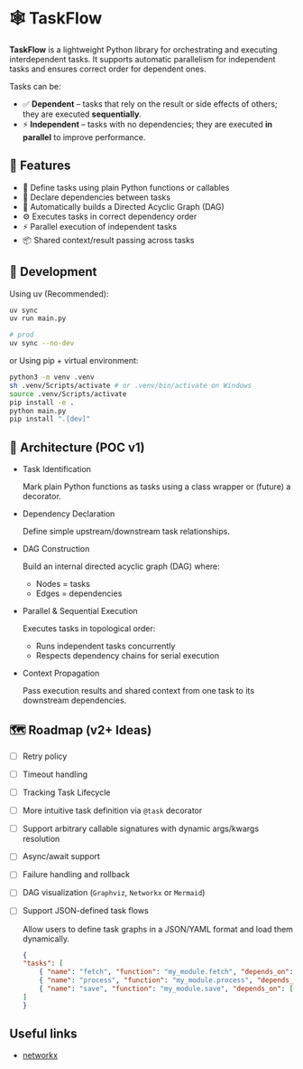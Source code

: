 # 🕸️ TaskFlow

**TaskFlow** is a lightweight Python library for orchestrating and executing interdependent tasks. It supports automatic parallelism for independent tasks and ensures correct order for dependent ones.

Tasks can be:

- ✅ **Dependent** – tasks that rely on the result or side effects of others; they are executed **sequentially**.
- ⚡ **Independent** – tasks with no dependencies; they are executed **in parallel** to improve performance.


## 🚀 Features

- 🧩 Define tasks using plain Python functions or callables
- 🔗 Declare dependencies between tasks
- 🧠 Automatically builds a Directed Acyclic Graph (DAG)
- ⚙️ Executes tasks in correct dependency order
- ⚡ Parallel execution of independent tasks
- 📦 Shared context/result passing across tasks


## 🔧 Development

Using uv (Recommended):

```bash
uv sync
uv run main.py

# prod
uv sync --no-dev
```

or Using pip + virtual environment:

```bash
python3 -m venv .venv
sh .venv/Scripts/activate # or .venv/bin/activate on Windows
source .venv/Scripts/activate
pip install -e .
python main.py
pip install ".[dev]"
```

## 🧠 Architecture (POC v1)

- Task Identification
  
    Mark plain Python functions as tasks using a class wrapper or (future) a decorator.

- Dependency Declaration

    Define simple upstream/downstream task relationships.

- DAG Construction

    Build an internal directed acyclic graph (DAG) where:
   - Nodes = tasks
   - Edges = dependencies

- Parallel & Sequential Execution

    Executes tasks in topological order:
    - Runs independent tasks concurrently
    - Respects dependency chains for serial execution

- Context Propagation

    Pass execution results and shared context from one task to its downstream dependencies.


## 🗺️ Roadmap (v2+ Ideas)

- [ ] Retry policy
- [ ] Timeout handling
- [ ] Tracking Task Lifecycle
- [ ] More intuitive task definition via `@task` decorator
- [ ] Support arbitrary callable signatures with dynamic args/kwargs resolution
- [ ] Async/await support
- [ ] Failure handling and rollback
- [ ] DAG visualization (`Graphviz`, `Networkx` or `Mermaid`)
- [ ] Support JSON-defined task flows 

    Allow users to define task graphs in a JSON/YAML format and load them dynamically.

    ```json
    {
    "tasks": [
        { "name": "fetch", "function": "my_module.fetch", "depends_on": [] },
        { "name": "process", "function": "my_module.process", "depends_on": ["fetch"] },
        { "name": "save", "function": "my_module.save", "depends_on": ["process"] }
    ]
    }
    ```

## Useful links

- [networkx](https://networkx.org/documentation/latest/tutorial.html)